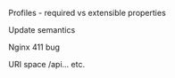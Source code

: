 Profiles - required vs extensible properties

Update semantics

Nginx 411 bug

URI space
    /api... etc.
